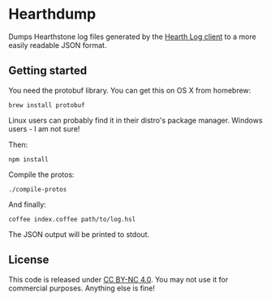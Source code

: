 # Hearthdump

Dumps Hearthstone log files generated by the [Hearth Log client](https://github.com/chippydip/HearthLog) to a more easily readable JSON format.

## Getting started

You need the protobuf library. You can get this on OS X from homebrew:

	brew install protobuf
	
Linux users can probably find it in their distro's package manager. Windows users - I am not sure!

Then:

	npm install
	
Compile the protos:

	./compile-protos
	
And finally:

	coffee index.coffee path/to/log.hsl
	
The JSON output will be printed to stdout.

## License

This code is released under [CC BY-NC 4.0](http://creativecommons.org/licenses/by-nc/4.0/deed.en_US). You may not use it for commercial purposes. Anything else is fine!